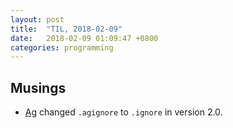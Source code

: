 ```yaml
---
layout: post
title:  "TIL, 2018-02-09"
date:   2018-02-09 01:09:47 +0800
categories: programming
---
```


## Musings

- [Ag](https://github.com/ggreer/the_silver_searcher) changed `.agignore` to `.ignore` in version 2.0.
